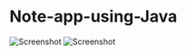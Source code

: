 # Note-app-using-Java

![Screenshot](https://download1507.mediafire.com/93eyir9iey3goXqSPyhRppg9ZLapfR2At1J_nWRDuOZIjv58WRfiY8AVrQKPSeF1jO083QJ4gRnnUl-zP_L2Ts0Nag/ujhizn7ar7mabzg/2023-03-30_233843.png)
![Screenshot](https://download843.mediafire.com/auckml6ey0fg_GfqWWb9ateMViHvLZoIWR1mNS-pXHqP6Mzc8_vhgXIVce-yTiKOCiMX_RNfP4PydeBm2QSjT2CF9A/pijtnkqtfvhun0a/2023-03-30_233921.png)
